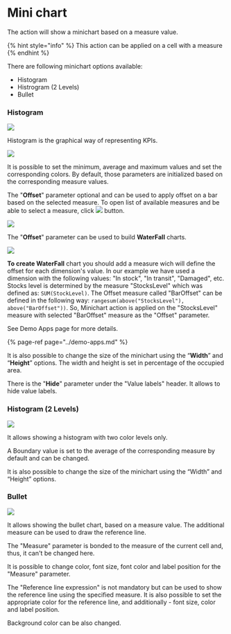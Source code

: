 # Mini chart

The action will show a minichart based on a measure value.

{% hint style="info" %}
This action can be applied on a cell with a measure
{% endhint %}

There are following minichart options available:

* Histogram
* Histrogram \(2 Levels\)
* Bullet

### Histogram

![](../.gitbook/assets/histogramparamsnew.png)

Histogram is the graphical way of representing KPIs.

![](../.gitbook/assets/histogram.png)

It is possible to set the minimum, average and maximum values and set the corresponding colors. By default, those parameters are initialized based on the corresponding measure values.

The "**Offset**" parameter optional and can be used to apply offset on a bar based on the selected measure. To open list of available measures and be able to select a measure, click ![](../.gitbook/assets/fx.png) button.

![](../.gitbook/assets/2019-04-24_15-19-18.gif)

The "**Offset**" parameter can be used to build **WaterFall** charts.

![](../.gitbook/assets/waterfall.png)

**To create WaterFall** chart you should add a measure wich will define the offset for each dimension's value. In our example we have used a dimension with the following values: "In stock", "In transit", "Damaged", etc. Stocks level is determined by the measure "StocksLevel" which was defined as: `SUM(StockLevel)`. The Offset measure called "BarOffset" can be defined in the following way: `rangesum(above("StocksLevel"), above("BarOffset"))`. So, Minichart action is applied on the "StocksLevel" measure with selected "BarOffset" measure as the "Offset" parameter. 

See Demo Apps page for more details.

{% page-ref page="../demo-apps.md" %}

It is also possible to change the size of the minichart using the “**Width**” and “**Height**” options. The width and height is set in percentage of the occupied area.

There is the "**Hide**" parameter under the "Value labels" header.  It allows to hide value labels.



### Histogram \(2 Levels\)

![](../.gitbook/assets/minichart2.png)

It allows showing a histogram with two color levels only.

A Boundary value is set to the average of the corresponding measure by default and can be changed.

It is also possible to change the size of the minichart using the “Width” and “Height” options.



### Bullet

![](../.gitbook/assets/minichart3.png)

It allows showing the bullet chart, based on a measure value. The additional measure can be used to draw the reference line.

The "Measure" parameter is bonded to the measure of the current cell and, thus, it can't be changed here.

It is possible to change color, font size, font color and label position for the "Measure" parameter.

The "Reference line expression" is not mandatory but can be used to show the reference line using the specified measure. It is also possible to set the appropriate color for the reference line, and additionally - font size, color and label position.

Background color can be also changed.

